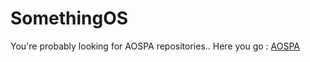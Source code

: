 # SomethingOS

You're probably looking for AOSPA repositories..
Here you go : [AOSPA](https://github.com/aospa)
